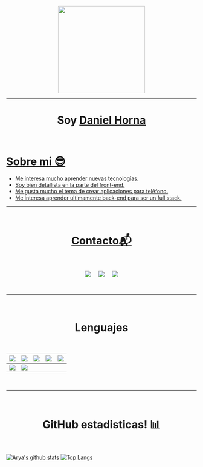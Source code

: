 <p align="center">
  <img src="https://miro.medium.com/max/2048/1*OohqW5DGh9CQS4hLY5FXzA.png" height="230"/>
</p>
<hr>
<h1 align="center">Soy <a href="https://github.com/danhorz">Daniel Horna </h1>
<Br>
<h1>Sobre mi 😎</h1>

- Me interesa mucho aprender nuevas tecnologías.
- Soy bien detallista en la parte del front-end.
- Me gusta mucho el tema de crear aplicaciones para teléfono.
- Me interesa aprender ultimamente back-end para ser un full stack.
  
<hr>
<Br>
<h1 align="center">Contacto📬</h1>
<Br>
<p align="center">
<a href="https://www.linkedin.com/in/daniel-enrique-horna-zegarra-a93b85323/" target="blank"><img align="center" src="https://img.shields.io/badge/Daniel Horna-0077B5?style=for-the-badge&logo=linkedin&logoColor=white" /></a> &nbsp;&nbsp;&nbsp;  <a href="mailto:danielhornaz@gmail.com" target="blank"><img align="center" src="https://img.shields.io/badge/danielhornaz@gmail.com-D14836?style=for-the-badge&logo=gmail&logoColor=white" /></a>    &nbsp;&nbsp;&nbsp;       <a href="https://www.github.com/danhorz" target="blank"><img align="center" src="https://img.shields.io/badge/Danhorz-100000?style=for-the-badge&logo=github&logoColor=white" /></a>
</p>
  
<Br>
<hr>
<Br>
<h1 align="center">Lenguajes </h1>
<Br>
  
|![](https://img.shields.io/badge/C-FFD43B?style=for-the-badge&logo=c#&logoColor=darkgreen)|![](https://img.shields.io/badge/Python-FF6F00?style=for-the-badge&logo=Python&logoColor=white)|![](https://img.shields.io/badge/JavaScript-F7931E?style=for-the-badge&logo=Javascript&logoColor=white)|![](https://img.shields.io/badge/HTML-D00000?style=html&logo=HTML&logoColor=white)|![](https://img.shields.io/badge/JAVA-F37626.svg?&style=JAVA&logo=JAVA&logoColor=white)|
|---|---|---|---|---|
|![](https://img.shields.io/badge/DART-342B029.svg?&style=for-the-badge&logo=DART&logoColor=white)|![](https://img.shields.io/badge/y%20MAS!-yellow?style=for-the-badge)|
  
  

<Br>
<hr>
<Br>
<h1 align="center">GitHub estadisticas! 📊</h1>
<Br>
  
[![Arya's github stats](https://github-readme-stats.vercel.app/api?username=danhorz&show_icons=true&theme=merko)](https://github.com/Aryagm/github-readme-stats) [![Top Langs](https://github-readme-stats.vercel.app/api/top-langs/?username=danhorz&layout=compact&theme=merko)](https://github.com/Aryagm/github-readme-stats)
